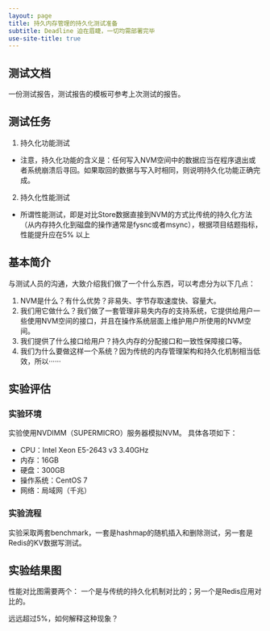 ```yaml
---
layout: page
title: 持久内存管理的持久化测试准备
subtitle: Deadline 迫在眉睫，一切均需部署完毕
use-site-title: true
---
```


## 测试文档

一份测试报告，测试报告的模板可参考上次测试的报告。

## 测试任务

1. 持久化功能测试
 - 注意，持久化功能的含义是：任何写入NVM空间中的数据应当在程序退出或者系统崩溃后寻回。如果取回的数据与写入时相同，则说明持久化功能正确完成。

2. 持久化性能测试
 - 所谓性能测试，即是对比Store数据直接到NVM的方式比传统的持久化方法（从内存持久化到磁盘的操作通常是fysnc或者msync），根据项目结题指标，性能提升应在5% 以上

## 基本简介

与测试人员的沟通，大致介绍我们做了一个什么东西，可以考虑分为以下几点：

1. NVM是什么？有什么优势？非易失、字节存取速度快、容量大。
2. 我们用它做什么？我们做了一套管理非易失内存的支持系统，它提供给用户一些使用NVM空间的接口，并且在操作系统层面上维护用户所使用的NVM空间。
3. 我们提供了什么接口给用户？持久内存的分配接口和一致性保障接口等。
4. 我们为什么要做这样一个系统？因为传统的内存管理架构和持久化机制相当低效，所以······

## 实验评估

### 实验环境

实验使用NVDIMM（SUPERMICRO）服务器模拟NVM。
具体各项如下：
- CPU：Intel Xeon E5-2643 v3 3.40GHz 
- 内存：16GB
- 硬盘：300GB
- 操作系统：CentOS 7
- 网络：局域网（千兆）

### 实验流程

实验采取两套benchmark，一套是hashmap的随机插入和删除测试，另一套是Redis的KV数据写测试。



## 实验结果图

性能对比图需要两个：
一个是与传统的持久化机制对比的；另一个是Redis应用对比的。

远远超过5%，如何解释这种现象？

